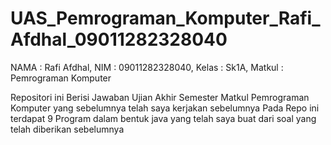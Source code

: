 # UAS_Pemrograman_Komputer_Rafi_Afdhal_09011282328040

NAMA : Rafi Afdhal,
NIM : 09011282328040,
Kelas : Sk1A,
Matkul : Pemrograman Komputer

Repositori ini Berisi Jawaban Ujian Akhir Semester Matkul Pemrograman Komputer yang sebelumnya telah saya kerjakan sebelumnya Pada Repo ini terdapat 9 Program dalam bentuk java yang telah saya buat dari soal yang telah diberikan sebelumnya
